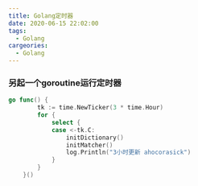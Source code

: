 ```yaml
---
title: Golang定时器
date: 2020-06-15 22:02:00
tags: 
  - Golang
cargeories: 
  - Golang
---
```




### 另起一个goroutine运行定时器

```go
go func() {
		tk := time.NewTicker(3 * time.Hour)
		for {
			select {
			case <-tk.C:
				initDictionary()
				initMatcher()
				log.Println("3小时更新 ahocorasick")
			}
		}
	}()
```


